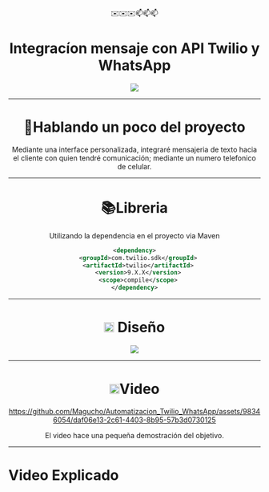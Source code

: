 <html>
  
<div align="center">
  ✉️✉️✉️📫📫📫
<h1>Integracíon mensaje con API Twilio y WhatsApp</h1>
  <img src="https://github.com/Magucho/Automatizacion_Twilio_WhatsApp/assets/98346054/1208731e-f780-45ef-add8-b1355866471c">
</div>


 --- 
<div align="center">
<h1>📜Hablando un poco del proyecto</h1>
<p>Mediante una interface personalizada, integraré mensajeria de texto hacia el cliente con quien tendré comunicación; mediante un numero telefonico de celular.</p>
</div>

---
<div align="center">
  <h1>📚Libreria</h1>
  <p>Utilizando la dependencia en el proyecto via Maven </p>
  
```xml
<dependency>
  <groupId>com.twilio.sdk</groupId>
  <artifactId>twilio</artifactId>
  <version>9.X.X</version>
  <scope>compile</scope>
</dependency>
```
</div>

---
<div align="center">
  <h1>
    <img src="https://github.com/Magucho/Automatizacion_Twilio_WhatsApp/assets/98346054/87c29bda-ecd1-46c7-a25f-839e28c11d8a" width=20 height="20">
    Diseño</h1>
<img src="https://github.com/Magucho/Automatizacion_Twilio_WhatsApp/assets/98346054/5f9d3982-1728-4e34-920a-e428e37cbedd">
</div>

---
<div align="center">
  <h1> <img src="https://github.com/Magucho/Automatizacion_Twilio_WhatsApp/assets/98346054/c9c34f7a-cec2-4c66-b357-29642909a474" width=20 height="20">Video </h1>


https://github.com/Magucho/Automatizacion_Twilio_WhatsApp/assets/98346054/daf06e13-2c61-4403-8b95-57b3d0730125  
<p>El video hace una pequeña demostración del objetivo.</p>
</div>

---
<div>
  <h1>Video Explicado</h1>
</div>

</html>
